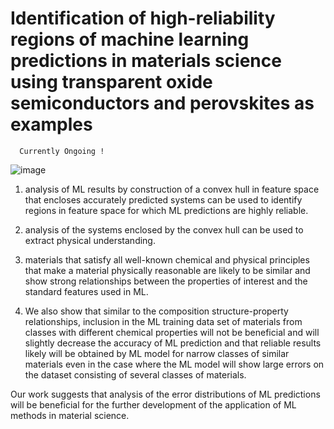 # Identification of high-reliability regions of machine learning predictions in materials science using transparent oxide semiconductors and perovskites as examples 

      Currently Ongoing ! 


![image](https://github.com/user-attachments/assets/737cfb73-c0a2-4e88-9610-5162b3de9f96)

1) analysis of ML results by construction of a convex hull in feature space that encloses accurately predicted systems can be 
used to identify regions in feature space for which ML predictions are highly reliable.
2) analysis of the systems enclosed by the convex hull can be used to extract physical understanding.

3)  materials that satisfy all well-known chemical and physical principles that make a material 
physically reasonable are likely to be similar and show strong relationships between the properties 
of interest and the standard features used in ML.

4) We also show that similar to the composition structure-property relationships, inclusion in the ML training data set of materials from classes 
with different chemical properties will not be beneficial and will slightly decrease the accuracy of 
ML prediction and that reliable results likely will be obtained by ML model for narrow classes of 
similar materials even in the case where the ML model will show large errors on the dataset 
consisting of several classes of materials.

 
 Our work suggests that analysis of the error distributions 
of ML predictions  will be beneficial for the further development of the application of ML methods 
in material science.  
